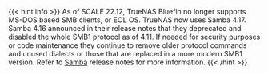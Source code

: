 ---
---
{{< hint info >}}
As of SCALE 22.12, TrueNAS Bluefin no longer supports MS-DOS based SMB clients, or EOL OS. TrueNAS now uses Samba 4.17. Samba 4.16 announced in their release notes that they deprecated and disabled the whole SMB1 protocol as of 4.11. If needed for security purposes or code maintenance they continue to remove older protocol commands and unused dialects or those that are replaced in a more modern SMB1 version. Refer to [Samba](https://www.samba.org/samba/latest_news.html) release notes for more information.
{{< /hint >}}